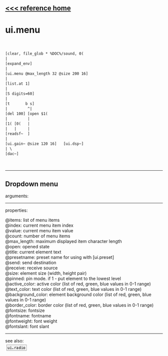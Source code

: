 [<<< reference home](ceammc_lib.md)
---

# ui.menu

```


[clear, file_glob * %DOC%/sound, 0(
|
[expand_env]
|
[ui.menu @max_length 32 @size 200 16]
|
[list.at 1]
|
[S digits=60]
|
[t       b s]
|         ^|
[del 100] [open $1(
|         |
[1( [0(   |
|   |     |
[readsf~  ]
|
[ui.gain~ @size 120 16]   [ui.dsp~]
| \
[dac~]

            
```
---
Dropdown menu
---
arguments:


---
properties:

@items: list of menu items<br>
@index: current menu item index<br>
@value: current menu item value<br>
@count: number of menu
            items<br>
@max_length: 
            maximum displayed item character length<br>
@open: opened state<br>
@title: current element text<br>
@presetname: preset name for using with
            [ui.preset]<br>
@send: send destination<br>
@receive: receive source<br>
@size: element size (width, height
            pair)<br>
@pinned: pin mode. if 1 - put element
            to the lowest level<br>
@active_color: active color (list of
            red, green, blue values in 0-1 range)<br>
@text_color: text color (list of red,
            green, blue values in 0-1 range)<br>
@background_color: element
            background color (list of red, green, blue values in 0-1 range)<br>
@border_color: border color (list
            of red, green, blue values in 0-1 range)<br>
@fontsize: 
            fontsize<br>
@fontname: fontname<br>
@fontweight: font
            weight<br>
@fontslant: font
            slant<br>

---
see also:<br>
[![ui.radio](img/object_ui.radio.png)](ui.radio.md)
